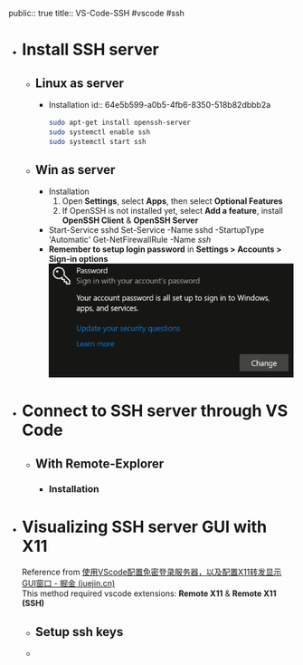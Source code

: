 public:: true
title:: VS-Code-SSH
#vscode #ssh

- # Install SSH server
	- ## Linux as server
		- Installation
		  id:: 64e5b599-a0b5-4fb6-8350-518b82dbbb2a
		  ```bash
		  sudo apt-get install openssh-server
		  sudo systemctl enable ssh
		  sudo systemctl start ssh
		  ```
	- ## Win as server
		- Installation
		  1. Open **Settings**, select **Apps**, then select **Optional Features**
		  2. If OpenSSH is not installed yet, select **Add a feature**, install **OpenSSH Client** & **OpenSSH Server**
		- Start-Service sshd
		  Set-Service -Name sshd -StartupType 'Automatic'
		  Get-NetFirewallRule -Name *ssh*
		- **Remember to setup login password** in **Settings > Accounts > Sign-in options**
		  ![image.png](../assets/image_1666464085880_0.png)
- # Connect to SSH server through VS Code
	- ## With Remote-Explorer
		- ### Installation
- # Visualizing SSH server GUI with X11
  Reference from [使用VScode配置免密登录服务器，以及配置X11转发显示GUI窗口 - 掘金 (juejin.cn)](https://juejin.cn/post/7009593663894323231)  
  This method required vscode extensions: **Remote X11** & **Remote X11 (SSH)**
	- ## Setup ssh keys
	-